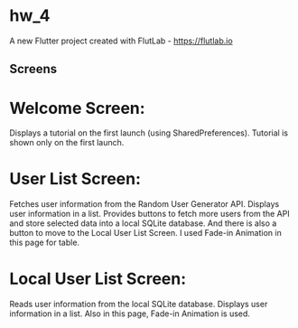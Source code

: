 # hw_4

A new Flutter project created with FlutLab - https://flutlab.io

## Screens

# Welcome Screen:

Displays a tutorial on the first launch (using SharedPreferences).
Tutorial is shown only on the first launch.

# User List Screen:

Fetches user information from the Random User Generator API.
Displays user information in a list.
Provides buttons to fetch more users from the API and store selected data into a local SQLite database. And there is also a button to move to the Local User List Screen. 
I used Fade-in Animation in this page for table.

# Local User List Screen:

Reads user information from the local SQLite database.
Displays user information in a list. Also in this page, Fade-in Animation is used.
